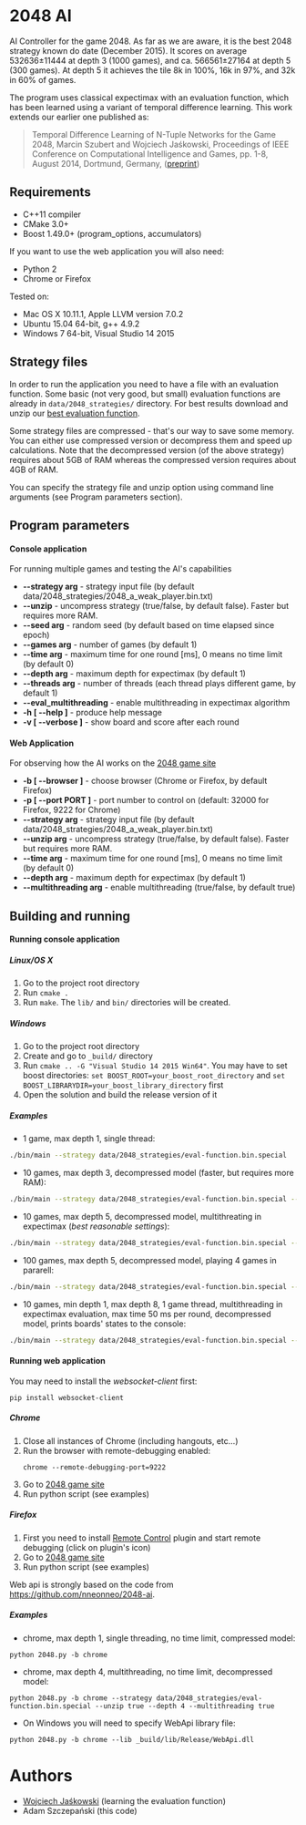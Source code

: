 # 2048 AI #

AI Controller for the game 2048. As far as we are aware, it is the best 2048 strategy known do date (December 2015). It scores on average 532636±11444 at depth 3 (1000 games), and ca. 566561±27164 at depth 5 (300 games). At depth 5 it achieves the tile 8k in 100%, 16k in 97%, and 32k in 60% of games. 

The program uses classical expectimax with an evaluation function, which has been learned using a variant of temporal difference learning. This work extends our earlier one published as:

> Temporal Difference Learning of N-Tuple Networks for the Game 2048, Marcin Szubert and Wojciech Jaśkowski, Proceedings of IEEE Conference on Computational Intelligence and Games, pp. 1-8, August 2014, Dortmund, Germany, ([preprint](http://www.cs.put.poznan.pl/mszubert/pub/szubert2014cig.pdf "preprint"))

## Requirements ##

* C++11 compiler
* CMake 3.0+
* Boost 1.49.0+ (program_options, accumulators)

If you want to use the web application you will also need:

* Python 2
* Chrome or Firefox

Tested on:

* Mac OS X 10.11.1, Apple LLVM version 7.0.2
* Ubuntu 15.04 64-bit, g++ 4.9.2
* Windows 7 64-bit, Visual Studio 14 2015

## Strategy files ##

In order to run the application you need to have a file with an evaluation function. Some basic (not very good, but small) evaluation functions are already in ```data/2048_strategies/``` directory. For best results download and unzip our [best evaluation function](http://www.cs.put.poznan.pl/wjaskowski/pub/2048/eval-function.bin.special.zip).

Some strategy files are compressed - that's our way to save some memory. You can either use compressed version or decompress them and speed up calculations. Note that the decompressed version (of the above strategy) requires about 5GB of RAM whereas the compressed version requires about 4GB of RAM.

You can specify the strategy file and unzip option using command line arguments (see Program parameters section).

## Program parameters ##

#### Console application ####

For running multiple games and testing the AI's capabilities

+ **--strategy arg** - strategy input file (by default data/2048_strategies/2048_a_weak_player.bin.txt)
+ **--unzip** - uncompress strategy (true/false, by default false). Faster but requires more RAM.
+ **--seed arg** - random seed (by default based on time elapsed since epoch)
+ **--games arg** - number of games (by default 1)
+ **--time arg** - maximum time for one round [ms], 0 means no time limit (by default 0)
+ **--depth arg** - maximum depth for expectimax (by default 1)
+ **--threads arg** - number of threads (each thread plays different game, by default 1)
+ **--eval_multithreading** - enable multithreading in expectimax algorithm
+ **-h [ --help ]** - produce help message
+ **-v [ --verbose ]** - show board and score after each round

#### Web Application ####

For observing how the AI works on the [2048 game site](http://gabrielecirulli.github.io/2048/)

+ **-b [ --browser ]** - choose browser (Chrome or Firefox, by default Firefox)
+ **-p [ --port PORT ]** - port number to control on (default: 32000 for Firefox, 9222 for Chrome)
+ **--strategy arg** - strategy input file (by default data/2048_strategies/2048_a_weak_player.bin.txt)
+ **--unzip arg** - uncompress strategy (true/false, by default false). Faster but requires more RAM.
+ **--time arg** - maximum time for one round [ms], 0 means no time limit (by default 0)
+ **--depth arg** - maximum depth for expectimax (by default 1)
+ **--multithreading arg** - enable multithreading (true/false, by default true)

## Building and running ##

#### Running console application ####

##### Linux/OS X #####

1. Go to the project root directory
2. Run ```cmake .```
3. Run ```make```. The ```lib/``` and ```bin/``` directories will be created.

##### Windows #####

1. Go to the project root directory
2. Create and go to ```_build/``` directory
3. Run ```cmake .. -G "Visual Studio 14 2015 Win64"```. You may have to set boost directories: ```set BOOST_ROOT=your_boost_root_directory``` and ```set BOOST_LIBRARYDIR=your_boost_library_directory``` first
4. Open the solution and build the release version of it

##### Examples #####

* 1 game, max depth 1, single thread:
```bash
./bin/main --strategy data/2048_strategies/eval-function.bin.special
```
* 10 games, max depth 3, decompressed model (faster, but requires more RAM):
```bash
./bin/main --strategy data/2048_strategies/eval-function.bin.special --games 10 --depth 3 --unzip
```
* 10 games, max depth 5, decompressed model, multithreating in expectimax (*best reasonable settings*):
```bash
./bin/main --strategy data/2048_strategies/eval-function.bin.special --games 10 --depth 5 --unzip --eval_multithreading
```
* 100 games, max depth 5, decompressed model, playing 4 games in pararell:
```bash
./bin/main --strategy data/2048_strategies/eval-function.bin.special --games 100 --depth 5 --unzip --threads 4
```
* 10 games, min depth 1, max depth 8, 1 game thread, multithreading in expectimax evaluation, max time 50 ms per round, decompressed model, prints boards' states to the console:
```bash
./bin/main --strategy data/2048_strategies/eval-function.bin.special --games 10 --depth 8 --time 50 --eval_multithreading --unzip -v
```

#### Running web application ####

You may need to install the *websocket-client* first:
```
pip install websocket-client
```

##### Chrome #####

1. Close all instances of Chrome (including hangouts, etc...)
2. Run the browser with remote-debugging enabled:
    ```
    chrome --remote-debugging-port=9222
    ```
3. Go to [2048 game site](http://gabrielecirulli.github.io/2048/)
4. Run python script (see examples)

##### Firefox #####

1. First you need to install [Remote Control](https://addons.mozilla.org/pl/firefox/addon/remote-control/) plugin and start remote debugging (click on plugin's icon)
2. Go to [2048 game site](http://gabrielecirulli.github.io/2048/)
3. Run python script (see examples)

Web api is strongly based on the code from https://github.com/nneonneo/2048-ai.

##### Examples #####

* chrome, max depth 1, single threading, no time limit, compressed model:
```
python 2048.py -b chrome
```

* chrome, max depth 4, multithreading, no time limit, decompressed model:
```
python 2048.py -b chrome --strategy data/2048_strategies/eval-function.bin.special --unzip true --depth 4 --multithreading true
```

* On Windows you will need to specify WebApi library file:
```
python 2048.py -b chrome --lib _build/lib/Release/WebApi.dll
```

# Authors #
* [Wojciech Jaśkowski](www.cs.put.poznan.pl/wjaskowski) (learning the evaluation function)
* Adam Szczepański (this code)
